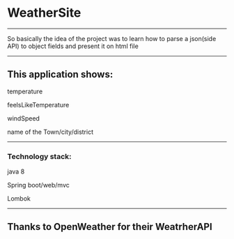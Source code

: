 # WeatherSite
---

So basically the idea of the project was to learn how to parse a json(side API) to object fields and present it on html file

---

## This application shows:

temperature

feelsLikeTemperature

windSpeed

name of the Town/city/district

---

### Technology stack:

  java 8
  
  Spring boot/web/mvc
   
  Lombok
  
  ---

## Thanks to OpenWeather for their WeatrherAPI

